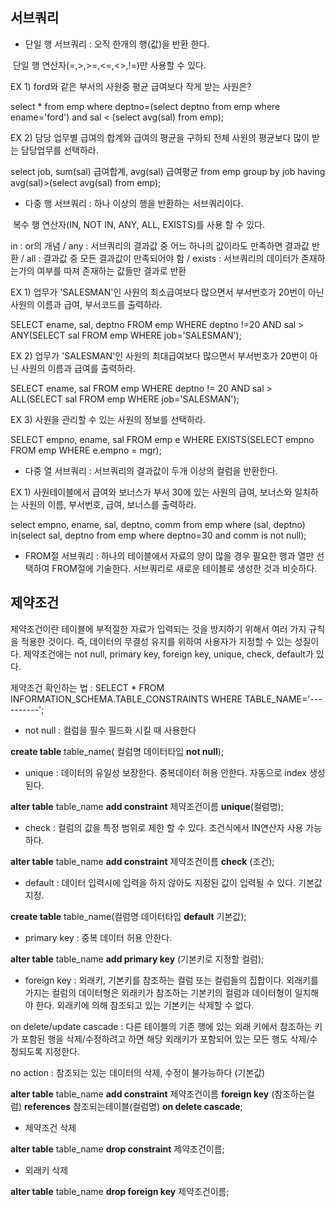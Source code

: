 ## 서브쿼리 

* 단일 행 서브쿼리 : 오직 한개의 행(값)을 반환 한다. 

​										단일 행 연산자(=,>,>=,<=,<>,!=)만 사용할 수 있다.

EX 1) ford와 같은 부서의 사원중 평균 급여보다 작게 받는 사원은?

select * from emp where deptno=(select deptno from emp where ename='ford') and sal < (select avg(sal) from emp);

EX 2) 담당 업무별 급여의 합계와 급여의 평균을 구하되 전체 사원의 평균보다 많이 받는 담당업무를 선택하라.

select job, sum(sal) 급여합계, avg(sal) 급여평균 from emp group by job having avg(sal)>(select avg(sal) from emp);



* 다중 행 서브쿼리 : 하나 이상의 행을 반환하는 서브쿼리이다. 

​										복수 행 연산자(IN, NOT IN, ANY, ALL, EXISTS)를 사용 할 수 있다.

in : or의 개념 / any : 서브쿼리의 결과값 중 어느 하나의 값이라도 만족하면 결과값 반환 / all : 결과값 중 모든 결과값이 만족되어야 함 / exists : 서브쿼리의 데이터가 존재하는가의 여부를 따져 존재하는 값들만 결과로 반환

EX 1) 업무가 'SALESMAN'인 사원의 최소급여보다 많으면서 부서번호가 20번이 아닌 사원의 이름과 급여, 부서코드를 출력하라.

SELECT ename, sal, deptno FROM emp WHERE deptno !=20 AND sal > ANY(SELECT sal FROM emp WHERE job='SALESMAN');

EX 2) 업무가 'SALESMAN'인 사원의 최대급여보다 많으면서 부서번호가 20번이 아닌 사원의 이름과 급여를 출력하라.

SELECT ename, sal FROM emp WHERE deptno != 20 AND sal > ALL(SELECT sal FROM emp WHERE job='SALESMAN');

EX 3) 사원을 관리할 수 있는 사원의 정보를 선택하라.

SELECT empno, ename, sal FROM emp e WHERE EXISTS(SELECT empno FROM emp WHERE e.empno = mgr);



* 다중 열 서브쿼리 : 서브쿼리의 결과값이 두개 이상의 컬럼을 반환한다.

EX 1) 사원테이블에서 급여와 보너스가 부서 30에 있는 사원의 급여, 보너스와 일치하는 사원의  이름, 부서번호, 급여, 보너스를 출력하라.

select empno, ename, sal, deptno, comm from emp
where (sal, deptno) in(select sal, deptno from emp where deptno=30 and comm is not null);



* FROM절 서브쿼리 : 하나의 테이블에서 자료의 양이 많을 경우 필요한 행과 열만 선택하여 FROM절에 기술한다. 서브쿼리로 새로운 테이블로 생성한 것과 비슷하다.



## 제약조건 

제약조건이란 테이블에 부적절한 자료가 입력되는 것을 방지하기 위해서 여러 가지 규칙을 적용한 것이다. 즉, 데이터의 무결성 유지를 위하여 사용자가 지정할 수 있는 성질이다. 제약조건에는 not null, primary key, foreign key, unique, check, default가 있다.

제약조건 확인하는 법 : SELECT * FROM INFORMATION_SCHEMA.TABLE_CONSTRAINTS  WHERE TABLE_NAME='----------';

* not null : 컬럼을 필수 필드화 시킬 때 사용한다

**create table** table_name( 컬럼명 데이터타입 **not null**);

* unique : 데이터의 유일성 보장한다. 중복데이터 허용 안한다. 자동으로 index 생성된다.

**alter table** table_name **add constraint** 제약조건이름 **unique**(컬럼명);

* check : 컬럼의 값을 특정 범위로 제한 할 수 있다. 조건식에서 IN연산자 사용 가능하다.

**alter table** table_name **add constraint** 제약조건이름 **check** (조건);

* default : 데이터 입력시에 입력을 하지 않아도 지정된 값이 입력될 수 있다. 기본값 지정.

**create table** table_name(컬럼명 데이터타입 **default** 기본값);

* primary key : 중복 데이터 허용 안한다.

**alter table** table_name **add primary key** (기본키로 지정할 컬럼);

* foreign key : 외래키, 기본키를 참조하는 컬럼 또는 컬럼들의 집합이다. 외래키를 가지는 컬럼의 데이터형은 외래키가 참조하는 기본키의 컬럼과 데이터형이 일치해야 한다. 외래키에 의해 참조되고 있는 기본키는 삭제할 수 없다. 

on delete/update cascade : 다른 테이블의 기존 행에 있는 외래 키에서 참조하는 키가 포함된 행을 삭제/수정하려고 하면 해당 외래키가 포함되어 있는 모든 행도 삭제/수정되도록 지정한다.

no action : 참조되는 있는 데이터의 삭제, 수정이 불가능하다 (기본값)

**alter table** table_name **add constraint** 제약조건이름 **foreign key** (참조하는컬럼) **references** 참조되는테이블(컬럼명) **on delete cascade**;

* 제약조건 삭제

**alter table** table_name **drop constraint** 제약조건이름;

* 외래키 삭제

**alter table** table_name **drop foreign key** 제약조건이름;


